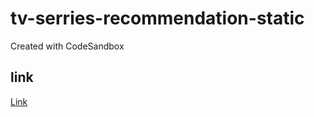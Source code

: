 # tv-serries-recommendation-static
Created with CodeSandbox

## link
<a href="https://yptuz.csb.app/"> Link </a>
